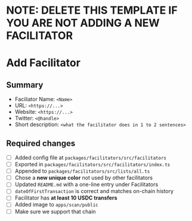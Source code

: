 # NOTE: DELETE THIS TEMPLATE IF YOU ARE NOT ADDING A NEW FACILITATOR

# Add Facilitator

## Summary
- Faciliator Name: `<Name>`
- URL: `<https://...>`
- Website: `<https://...>`
- Twitter: `<@handle>`
- Short description: `<what the facilitator does in 1 to 2 sentences>`

## Required changes
- [ ] Added config file at `packages/facilitators/src/facilitators`
- [ ] Exported in `packages/facilitators/src/facilitators/index.ts`
- [ ] Appended to `packages/facilitators/src/lists/all.ts`
- [ ] Chose a **new unique color** not used by other facilitators
- [ ] Updated `README.md` with a one-line entry under Facilitators
- [ ] `dateOfFirstTransaction` is correct and matches on-chain history
- [ ] Facilitator has **at least 10 USDC transfers**
- [ ] Added image to `apps/scan/public`
- [ ] Make sure we support that chain
